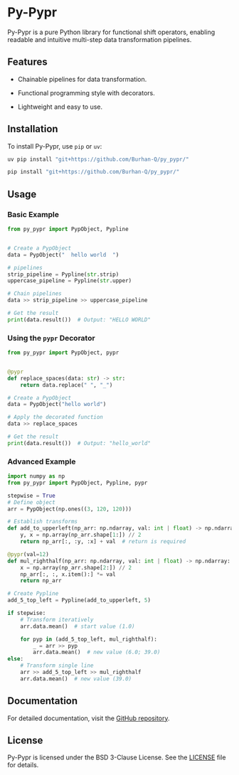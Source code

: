 # Py-Pypr

Py-Pypr is a pure Python library for functional shift operators, enabling readable  and intuitive multi-step data transformation pipelines.

## Features

- Chainable pipelines for data transformation.

- Functional programming style with decorators.

- Lightweight and easy to use.

## Installation

To install Py-Pypr, use `pip` or `uv`:

```bash
uv pip install "git+https://github.com/Burhan-Q/py_pypr/"
```

```bash
pip install "git+https://github.com/Burhan-Q/py_pypr/"
```

## Usage

### Basic Example

```python
from py_pypr import PypObject, Pypline


# Create a PypObject
data = PypObject("  hello world  ")

# pipelines
strip_pipeline = Pypline(str.strip)
uppercase_pipeline = Pypline(str.upper)

# Chain pipelines
data >> strip_pipeline >> uppercase_pipeline

# Get the result
print(data.result())  # Output: "HELLO WORLD"
```


### Using the `pypr` Decorator

```python
from py_pypr import PypObject, pypr


@pypr
def replace_spaces(data: str) -> str:
    return data.replace(" ", "_")

# Create a PypObject
data = PypObject("hello world")

# Apply the decorated function
data >> replace_spaces

# Get the result
print(data.result())  # Output: "hello_world"
```

### Advanced Example

```python
import numpy as np
from py_pypr import PypObject, Pypline, pypr

stepwise = True
# Define object
arr = PypObject(np.ones((3, 120, 120)))

# Establish transforms
def add_to_upperleft(np_arr: np.ndarray, val: int | float) -> np.ndarray:
    y, x = np.array(np_arr.shape[1:]) // 2
    return np_arr[:, :y, :x] + val  # return is required

@pypr(val=12)
def mul_righthalf(np_arr: np.ndarray, val: int | float) -> np.ndarray:
    x = np.array(np_arr.shape[2:]) // 2
    np_arr[:, :, x.item():] *= val
    return np_arr

# Create Pypline
add_5_top_left = Pypline(add_to_upperleft, 5)

if stepwise:
    # Transform iteratively
    arr.data.mean()  # start value (1.0)

    for pyp in (add_5_top_left, mul_righthalf):
        _ = arr >> pyp
        arr.data.mean()  # new value (6.0; 39.0)
else:
    # Transform single line
    arr >> add_5_top_left >> mul_righthalf
    arr.data.mean()  # new value (39.0)
```


## Documentation

For detailed documentation, visit the [GitHub repository](https://github.com/Burhan-Q/py_pypr).


## License

Py-Pypr is licensed under the BSD 3-Clause License. See the [LICENSE](LICENSE) file for details.


